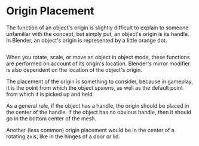 # Origin Placement

The function of an object's origin is slightly difficult to explain to someone unfamiliar with the concept, but simply put, an object's origin is its handle. In Blender, an object's origin is represented by a little orange dot.

<figure><img src="https://lh3.googleusercontent.com/hmWlxWgi7tENHUPTCrHIl3jvRfHgoFRdy7d5sFH5b_yvUc-wvrVidX6DhTvzYSTDsO1xqk1jb9qYSDfgO9tQqJlMn_Ek5kZ-_RsfOIyqaiuHeGGLLnbD7m86x92UKmhHZ5UPYGHAGb1FIuFzXkhXhg" alt=""><figcaption></figcaption></figure>

When you rotate, scale, or move an object in object mode, these functions are performed on account of its origin's location. Blender's mirror modifier is also dependent on the location of the object's origin.&#x20;

The placement of the origin is something to consider, because in gameplay, it is the point from which the object spawns, as well as the default point from which it is picked up and held.&#x20;

As a general rule, if the object has a handle, the origin should be placed in the center of the handle. If the object has no obvious handle, then it should go in the bottom center of the mesh.

Another (less common) origin placement would be in the center of a rotating axis, like in the hinges of a door or lid.&#x20;
